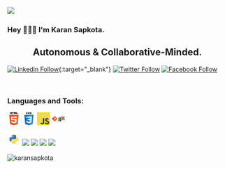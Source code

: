 ![](https://komarev.com/ghpvc/?username=karansapkota)
### Hey 👋👋👋 I'm Karan Sapkota. 
<h2 align="center"> Autonomous & Collaborative-Minded.  </h2>

<p align="center">

[![Linkedin Follow](https://img.shields.io/badge/-Connect-blue?style=flat-square&logo=Linkedin&logoColor=white&link=https://www.linkedin.com/in/karan-sapkota/)](https://www.linkedin.com/in/karan-sapkota/){:target="_blank"}
[![Twitter Follow](https://img.shields.io/twitter/follow/tsusil?label=Follow&style=social)](https://twitter.com/KaranSapkota1)
[![Facebook Follow](https://img.shields.io/badge/-Connect-1877f2?style=flat-square&logo=Facebook&logoColor=white&link=YOUR_FACEBOOK_PROFILE_LINK)](https://www.facebook.com/profile.php?id=100087326944490)


</p>

<br />

<h3>Languages and Tools:</h3> 
<code><img height="30" src="https://raw.githubusercontent.com/github/explore/80688e429a7d4ef2fca1e82350fe8e3517d3494d/topics/html/html.png"></code>
<code><img height="30" src="https://raw.githubusercontent.com/github/explore/80688e429a7d4ef2fca1e82350fe8e3517d3494d/topics/css/css.png"></code>
<code><img height="30" src="https://raw.githubusercontent.com/github/explore/80688e429a7d4ef2fca1e82350fe8e3517d3494d/topics/javascript/javascript.png"></code>
<code><img height="30" src="https://raw.githubusercontent.com/github/explore/80688e429a7d4ef2fca1e82350fe8e3517d3494d/topics/git/git.png"></code>


<code><img height="30" src="https://raw.githubusercontent.com/github/explore/80688e429a7d4ef2fca1e82350fe8e3517d3494d/topics/python/python.png"></code>
<code><img height="30" src="https://pandas.pydata.org/static/img/pandas.svg"></code>
<code><img height="30" src="https://raw.githubusercontent.com/numpy/numpy/main/branding/logo/primary/numpylogo.svg"></code>
<code><img height="30" src="https://scikit-learn.org/stable/_static/scikit-learn-logo-small.png"></code>
<code><img height="30" src="https://www.tensorflow.org/images/tf_logo_social.png"></code>

<p><img align="center" src="https://github-readme-stats.vercel.app/api/top-langs?username=karansapkota&show_icons=true&locale=en&layout=compact" alt="karansapkota" />

<!--
**karansapkota/karansapkota** is a ✨ _special_ ✨ repository because its `README.md` (this file) appears on your GitHub profile.

Here are some ideas to get you started:

- 🔭 I’m currently working on Data Science
- 🌱 I’m currently learning ...
- 👯 I’m looking to collaborate on ...
- 🤔 I’m looking for help with ...
- 💬 Ask me about ...
- 📫 How to reach me: ...
- 😄 Pronouns: ...
- ⚡ Fun fact: ...
-->
